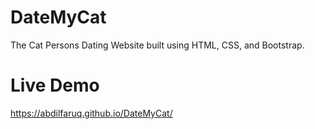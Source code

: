# DateMyCat
The Cat Persons Dating Website built using HTML, CSS, and Bootstrap.

# Live Demo
https://abdilfaruq.github.io/DateMyCat/

